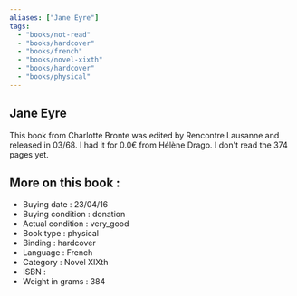 ```yaml
---
aliases: ["Jane Eyre"] 
tags: 
  - "books/not-read" 
  - "books/hardcover" 
  - "books/french"
  - "books/novel-xixth"
  - "books/hardcover"
  - "books/physical"
---
```



## Jane Eyre
This book from Charlotte Bronte was edited by Rencontre Lausanne and released in 03/68. I had it for 0.0€ from Hélène Drago. I don't read the 374 pages yet.

## More on this book :
- Buying date : 23/04/16
- Buying condition : donation
- Actual condition : very_good
- Book type : physical
- Binding : hardcover
- Language : French
- Category : Novel XIXth
- ISBN : 
- Weight in grams : 384
